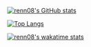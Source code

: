 [![renn08's GitHub stats](https://github-readme-stats-peach-two.vercel.app/api?username=renn08&show_icons=true&theme=graywhite)](https://github.com/anuraghazra/github-readme-stats)

[![Top Langs](https://github-readme-stats-peach-two.vercel.app/api/top-langs/?username=renn08&langs_count=10&layout=compact&theme=graywhite)](https://github.com/anuraghazra/github-readme-stats)

[![renn08's wakatime stats](https://github-readme-stats-peach-two.vercel.app/api/wakatime?username=renn08&layout=compact&theme=graywhite)](https://github.com/anuraghazra/github-readme-stats)

